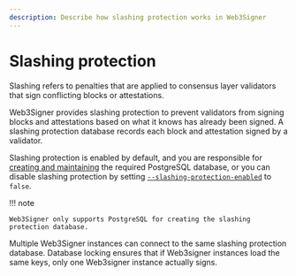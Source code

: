```yaml
---
description: Describe how slashing protection works in Web3Signer
---
```


# Slashing protection

Slashing refers to penalties that are applied to consensus layer validators that sign conflicting
blocks or attestations.

Web3Signer provides slashing protection to prevent validators from signing blocks and attestations
based on what it knows has already been signed. A slashing protection database records each block
and attestation signed by a validator.

Slashing protection is enabled by default, and you are responsible for [creating and maintaining]
the required PostgreSQL database, or you can disable slashing protection by setting
[`--slashing-protection-enabled`](../Reference/CLI/CLI-Subcommands.md#slashing-protection-enabled)
to `false`.

!!! note

    Web3Signer only supports PostgreSQL for creating the slashing protection database.

Multiple Web3Signer instances can connect to the same slashing protection database. Database locking
ensures that if Web3signer instances load the same keys, only one Web3signer instance actually
signs.

<!--links-->
[creating and maintaining]: ../HowTo/Configure-Slashing-Protection.md
